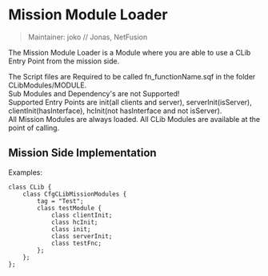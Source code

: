 # Mission Module Loader

> Maintainer: joko // Jonas, NetFusion

The Mission Module Loader is a Module where you are able to use a CLib Entry Point from the mission side.

The Script files are Required to be called fn_functionName.sqf in the folder CLibModules/MODULE.  
Sub Modules and Dependency's are not Supported!  
Supported Entry Points are init(all clients and server), serverInit(isServer), clientInit(hasInterface), hcInit(not hasInterface and not isServer).  
All Mission Modules are always loaded.
All CLib Modules are available at the point of calling.
## Mission Side Implementation
Examples:
```sqf
class CLib {
    class CfgCLibMissionModules {
        tag = "Test";
        class testModule {
            class clientInit;
            class hcInit;
            class init;
            class serverInit;
            class testFnc;
        };
    };
};
```

[`<Control>`]: https://community.bistudio.com/wiki/Control
[`<Anything>`]: https://community.bistudio.com/wiki/Anything
[`<Config>`]: https://community.bistudio.com/wiki/Config
[`<Object>`]: https://community.bistudio.com/wiki/Object
[`<String>`]: https://community.bistudio.com/wiki/String
[`<Number>`]: https://community.bistudio.com/wiki/Number
[`<Array>`]: https://community.bistudio.com/wiki/Array
[`<Position>`]: https://community.bistudio.com/wiki/Position
[`<Color>`]: https://community.bistudio.com/wiki/Color
[`<Boolean>`]: https://community.bistudio.com/wiki/Boolean
[`<Code>`]: https://community.bistudio.com/wiki/Code
[`<Group>`]: https://community.bistudio.com/wiki/Group
[`<Location>`]: https://community.bistudio.com/wiki/Location
